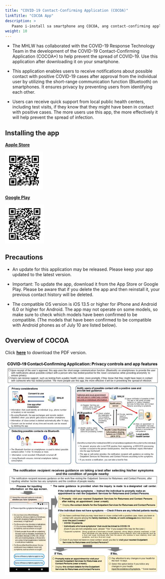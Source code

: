 ```yaml
---
title: "COVID-19 Contact-Confirming Application (COCOA)"
linkTitle: "COCOA App"
description: >
   Paano i-install sa smartphone ang COCOA, ang contact-confirming application ng MHLW
weight: 10
---
```

- The MHLW has collaborated with the COVID-19 Response Technology Team in the development of the COVID-19 Contact-Confirming Application (COCOA*) to help prevent the spread of COVID-19. Use this application after downloading it on your smartphone.

- This application enables users to receive notifications about possible contact with positive COVID-19 cases after approval from the individual user by utilizing the short-range communication function (Bluetooth) on smartphones. It ensures privacy by preventing users from identifying each other.

- Users can receive quick support from local public health centers, including test visits, if they know that they might have been in contact with positive cases. The more users use this app, the more effectively it will help prevent the spread of infection.

## Installing the app

**[Apple Store](https://apps.apple.com/jp/app/id1516764458)**

![Apple Store COCOA app](apple-cocoa.png)

**[Google Play](https://play.google.com/store/apps/details?id=jp.go.mhlw.covid19radar)**

![Google Play COCOA app](google-cocoa.png)

## Precautions

- An update for this application may be released. Please keep your app updated to the latest version.

- Important: To update the app, download it from the App Store or Google Play. Please be aware that if you delete the app and then reinstall it, your previous contact history will be deleted.

- The compatible OS version is iOS 13.5 or higher for iPhone and Android 6.0 or higher for Android. The app may not operate on some models, so make sure to check which models have been confirmed to be compatible. (The models that have been confirmed to be compatible with Android phones as of July 10 are listed below).

## Overview of COCOA

Click **[here](https://www.mhlw.go.jp/content/10900000/000679813.pdf)** to download the PDF version.

![COCOA overview](cocoa-overview1.jpg)
![COCOA overview](cocoa-overview2.jpg)


